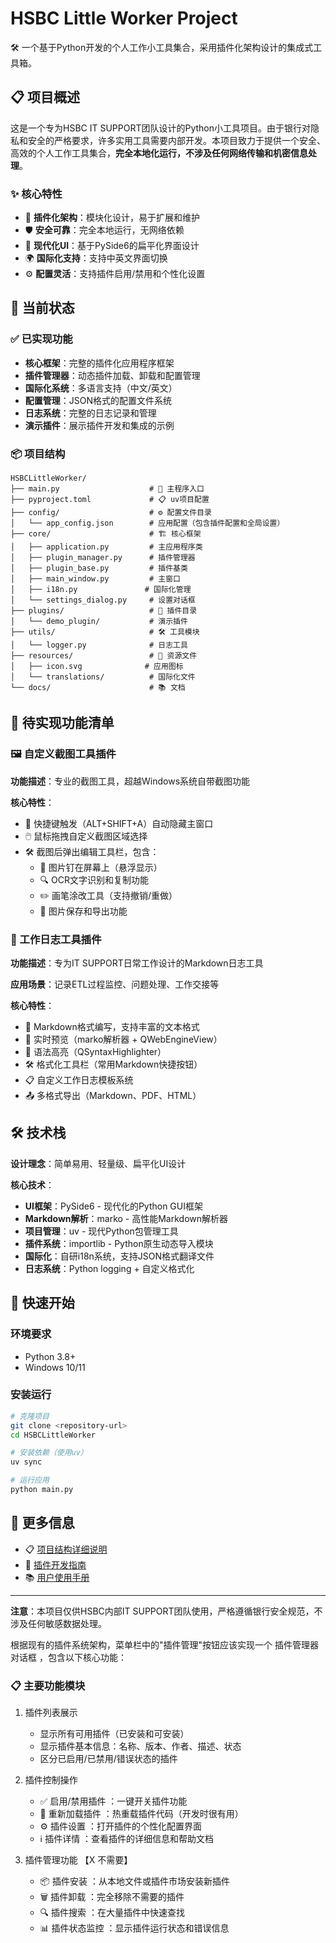 # HSBC Little Worker Project

🛠️ 一个基于Python开发的个人工作小工具集合，采用插件化架构设计的集成式工具箱。

## 📋 项目概述

这是一个专为HSBC IT SUPPORT团队设计的Python小工具项目。由于银行对隐私和安全的严格要求，许多实用工具需要内部开发。本项目致力于提供一个安全、高效的个人工作工具集合，**完全本地化运行，不涉及任何网络传输和机密信息处理**。

### ✨ 核心特性

- 🔌 **插件化架构**：模块化设计，易于扩展和维护
- 🛡️ **安全可靠**：完全本地运行，无网络依赖
- 🎨 **现代化UI**：基于PySide6的扁平化界面设计
- 🌍 **国际化支持**：支持中英文界面切换
- ⚙️ **配置灵活**：支持插件启用/禁用和个性化设置

## 🚀 当前状态

### ✅ 已实现功能

- **核心框架**：完整的插件化应用程序框架
- **插件管理器**：动态插件加载、卸载和配置管理
- **国际化系统**：多语言支持（中文/英文）
- **配置管理**：JSON格式的配置文件系统
- **日志系统**：完整的日志记录和管理
- **演示插件**：展示插件开发和集成的示例

### 📦 项目结构

```
HSBCLittleWorker/
├── main.py                    # 🚀 主程序入口
├── pyproject.toml             # 📋 uv项目配置
├── config/                    # ⚙️ 配置文件目录
│   └── app_config.json        # 应用配置（包含插件配置和全局设置）
├── core/                      # 🏗️ 核心框架
│   ├── application.py         # 主应用程序类
│   ├── plugin_manager.py      # 插件管理器
│   ├── plugin_base.py         # 插件基类
│   ├── main_window.py         # 主窗口
│   ├── i18n.py               # 国际化管理
│   └── settings_dialog.py     # 设置对话框
├── plugins/                   # 🔌 插件目录
│   └── demo_plugin/           # 演示插件
├── utils/                     # 🛠️ 工具模块
│   └── logger.py              # 日志工具
├── resources/                 # 📁 资源文件
│   ├── icon.svg              # 应用图标
│   └── translations/          # 国际化文件
└── docs/                      # 📚 文档
```

## 🎯 待实现功能清单

### 🖼️ 自定义截图工具插件

**功能描述**：专业的截图工具，超越Windows系统自带截图功能

**核心特性**：
- 🎯 快捷键触发（ALT+SHIFT+A）自动隐藏主窗口
- 🖱️ 鼠标拖拽自定义截图区域选择
- 🛠️ 截图后弹出编辑工具栏，包含：
  - 📌 图片钉在屏幕上（悬浮显示）
  - 🔍 OCR文字识别和复制功能
  - ✏️ 画笔涂改工具（支持撤销/重做）
  - 💾 图片保存和导出功能

### 📝 工作日志工具插件

**功能描述**：专为IT SUPPORT日常工作设计的Markdown日志工具

**应用场景**：记录ETL过程监控、问题处理、工作交接等

**核心特性**：
- 📄 Markdown格式编写，支持丰富的文本格式
- 👀 实时预览（marko解析器 + QWebEngineView）
- 🎨 语法高亮（QSyntaxHighlighter）
- 🛠️ 格式化工具栏（常用Markdown快捷按钮）
- 📋 自定义工作日志模板系统
- 📤 多格式导出（Markdown、PDF、HTML）

## 🛠️ 技术栈

**设计理念**：简单易用、轻量级、扁平化UI设计

**核心技术**：
- **UI框架**：PySide6 - 现代化的Python GUI框架
- **Markdown解析**：marko - 高性能Markdown解析器
- **项目管理**：uv - 现代Python包管理工具
- **插件系统**：importlib - Python原生动态导入模块
- **国际化**：自研i18n系统，支持JSON格式翻译文件
- **日志系统**：Python logging + 自定义格式化

## 🚀 快速开始

### 环境要求
- Python 3.8+
- Windows 10/11

### 安装运行

```bash
# 克隆项目
git clone <repository-url>
cd HSBCLittleWorker

# 安装依赖（使用uv）
uv sync

# 运行应用
python main.py
```

## 📖 更多信息

- 📋 [项目结构详细说明](project_structure.md)
- 🔌 [插件开发指南](docs/plugin_development.md)
- 📚 [用户使用手册](docs/user_guide.md)

---

**注意**：本项目仅供HSBC内部IT SUPPORT团队使用，严格遵循银行安全规范，不涉及任何敏感数据处理。

根据现有的插件系统架构，菜单栏中的"插件管理"按钮应该实现一个 插件管理器对话框 ，包含以下核心功能：

### 📋 主要功能模块
1. 插件列表展示
   
   - 显示所有可用插件（已安装和可安装）
   - 显示插件基本信息：名称、版本、作者、描述、状态
   - 区分已启用/已禁用/错误状态的插件
2. 插件控制操作
   
   - ✅ 启用/禁用插件 ：一键开关插件功能
   - 🔄 重新加载插件 ：热重载插件代码（开发时很有用）
   - ⚙️ 插件设置 ：打开插件的个性化配置界面
   - ℹ️ 插件详情 ：查看插件的详细信息和帮助文档
   
3. 插件管理功能 【X 不需要】
   - 📦 插件安装 ：从本地文件或插件市场安装新插件
   - 🗑️ 插件卸载 ：完全移除不需要的插件
   - 🔍 插件搜索 ：在大量插件中快速查找
   - 📊 插件状态监控 ：显示插件运行状态和错误信息